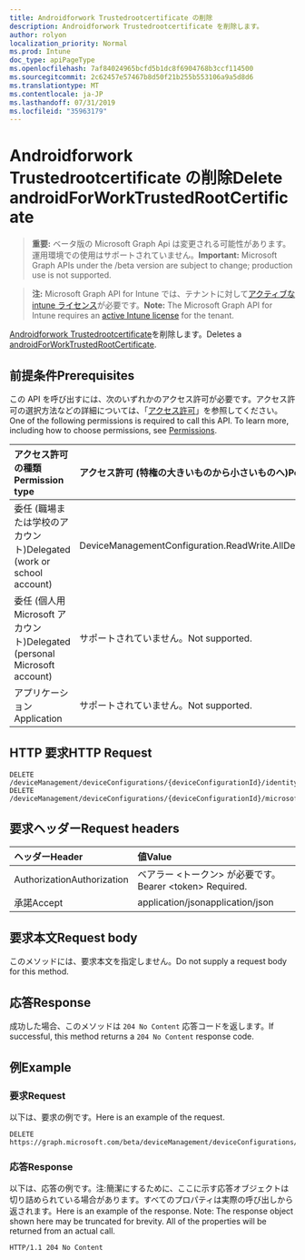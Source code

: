 ```yaml
---
title: Androidforwork Trustedrootcertificate の削除
description: Androidforwork Trustedrootcertificate を削除します。
author: rolyon
localization_priority: Normal
ms.prod: Intune
doc_type: apiPageType
ms.openlocfilehash: 7af84024965bcfd5b1dc8f6904768b3ccf114500
ms.sourcegitcommit: 2c62457e57467b8d50f21b255b553106a9a5d8d6
ms.translationtype: MT
ms.contentlocale: ja-JP
ms.lasthandoff: 07/31/2019
ms.locfileid: "35963179"
---
```

# <a name="delete-androidforworktrustedrootcertificate"></a><span data-ttu-id="df349-103">Androidforwork Trustedrootcertificate の削除</span><span class="sxs-lookup"><span data-stu-id="df349-103">Delete androidForWorkTrustedRootCertificate</span></span>

> <span data-ttu-id="df349-104">**重要:** ベータ版の Microsoft Graph Api は変更される可能性があります。運用環境での使用はサポートされていません。</span><span class="sxs-lookup"><span data-stu-id="df349-104">**Important:** Microsoft Graph APIs under the /beta version are subject to change; production use is not supported.</span></span>

> <span data-ttu-id="df349-105">**注:** Microsoft Graph API for Intune では、テナントに対して[アクティブな intune ライセンス](https://go.microsoft.com/fwlink/?linkid=839381)が必要です。</span><span class="sxs-lookup"><span data-stu-id="df349-105">**Note:** The Microsoft Graph API for Intune requires an [active Intune license](https://go.microsoft.com/fwlink/?linkid=839381) for the tenant.</span></span>

<span data-ttu-id="df349-106">[Androidforwork Trustedrootcertificate](../resources/intune-deviceconfig-androidforworktrustedrootcertificate.md)を削除します。</span><span class="sxs-lookup"><span data-stu-id="df349-106">Deletes a [androidForWorkTrustedRootCertificate](../resources/intune-deviceconfig-androidforworktrustedrootcertificate.md).</span></span>

## <a name="prerequisites"></a><span data-ttu-id="df349-107">前提条件</span><span class="sxs-lookup"><span data-stu-id="df349-107">Prerequisites</span></span>
<span data-ttu-id="df349-p101">この API を呼び出すには、次のいずれかのアクセス許可が必要です。アクセス許可の選択方法などの詳細については、「[アクセス許可](/graph/permissions-reference)」を参照してください。</span><span class="sxs-lookup"><span data-stu-id="df349-p101">One of the following permissions is required to call this API. To learn more, including how to choose permissions, see [Permissions](/graph/permissions-reference).</span></span>

|<span data-ttu-id="df349-110">アクセス許可の種類</span><span class="sxs-lookup"><span data-stu-id="df349-110">Permission type</span></span>|<span data-ttu-id="df349-111">アクセス許可 (特権の大きいものから小さいものへ)</span><span class="sxs-lookup"><span data-stu-id="df349-111">Permissions (from most to least privileged)</span></span>|
|:---|:---|
|<span data-ttu-id="df349-112">委任 (職場または学校のアカウント)</span><span class="sxs-lookup"><span data-stu-id="df349-112">Delegated (work or school account)</span></span>|<span data-ttu-id="df349-113">DeviceManagementConfiguration.ReadWrite.All</span><span class="sxs-lookup"><span data-stu-id="df349-113">DeviceManagementConfiguration.ReadWrite.All</span></span>|
|<span data-ttu-id="df349-114">委任 (個人用 Microsoft アカウント)</span><span class="sxs-lookup"><span data-stu-id="df349-114">Delegated (personal Microsoft account)</span></span>|<span data-ttu-id="df349-115">サポートされていません。</span><span class="sxs-lookup"><span data-stu-id="df349-115">Not supported.</span></span>|
|<span data-ttu-id="df349-116">アプリケーション</span><span class="sxs-lookup"><span data-stu-id="df349-116">Application</span></span>|<span data-ttu-id="df349-117">サポートされていません。</span><span class="sxs-lookup"><span data-stu-id="df349-117">Not supported.</span></span>|

## <a name="http-request"></a><span data-ttu-id="df349-118">HTTP 要求</span><span class="sxs-lookup"><span data-stu-id="df349-118">HTTP Request</span></span>
<!-- {
  "blockType": "ignored"
}
-->
``` http
DELETE /deviceManagement/deviceConfigurations/{deviceConfigurationId}/identityCertificate/rootCertificate
DELETE /deviceManagement/deviceConfigurations/{deviceConfigurationId}/microsoft.graph.androidForWorkEnterpriseWiFiConfiguration/rootCertificateForServerValidation
```

## <a name="request-headers"></a><span data-ttu-id="df349-119">要求ヘッダー</span><span class="sxs-lookup"><span data-stu-id="df349-119">Request headers</span></span>
|<span data-ttu-id="df349-120">ヘッダー</span><span class="sxs-lookup"><span data-stu-id="df349-120">Header</span></span>|<span data-ttu-id="df349-121">値</span><span class="sxs-lookup"><span data-stu-id="df349-121">Value</span></span>|
|:---|:---|
|<span data-ttu-id="df349-122">Authorization</span><span class="sxs-lookup"><span data-stu-id="df349-122">Authorization</span></span>|<span data-ttu-id="df349-123">ベアラー &lt;トークン&gt; が必要です。</span><span class="sxs-lookup"><span data-stu-id="df349-123">Bearer &lt;token&gt; Required.</span></span>|
|<span data-ttu-id="df349-124">承諾</span><span class="sxs-lookup"><span data-stu-id="df349-124">Accept</span></span>|<span data-ttu-id="df349-125">application/json</span><span class="sxs-lookup"><span data-stu-id="df349-125">application/json</span></span>|

## <a name="request-body"></a><span data-ttu-id="df349-126">要求本文</span><span class="sxs-lookup"><span data-stu-id="df349-126">Request body</span></span>
<span data-ttu-id="df349-127">このメソッドには、要求本文を指定しません。</span><span class="sxs-lookup"><span data-stu-id="df349-127">Do not supply a request body for this method.</span></span>

## <a name="response"></a><span data-ttu-id="df349-128">応答</span><span class="sxs-lookup"><span data-stu-id="df349-128">Response</span></span>
<span data-ttu-id="df349-129">成功した場合、このメソッドは `204 No Content` 応答コードを返します。</span><span class="sxs-lookup"><span data-stu-id="df349-129">If successful, this method returns a `204 No Content` response code.</span></span>

## <a name="example"></a><span data-ttu-id="df349-130">例</span><span class="sxs-lookup"><span data-stu-id="df349-130">Example</span></span>

### <a name="request"></a><span data-ttu-id="df349-131">要求</span><span class="sxs-lookup"><span data-stu-id="df349-131">Request</span></span>
<span data-ttu-id="df349-132">以下は、要求の例です。</span><span class="sxs-lookup"><span data-stu-id="df349-132">Here is an example of the request.</span></span>
``` http
DELETE https://graph.microsoft.com/beta/deviceManagement/deviceConfigurations/{deviceConfigurationId}/identityCertificate/rootCertificate
```

### <a name="response"></a><span data-ttu-id="df349-133">応答</span><span class="sxs-lookup"><span data-stu-id="df349-133">Response</span></span>
<span data-ttu-id="df349-p102">以下は、応答の例です。注:簡潔にするために、ここに示す応答オブジェクトは切り詰められている場合があります。すべてのプロパティは実際の呼び出しから返されます。</span><span class="sxs-lookup"><span data-stu-id="df349-p102">Here is an example of the response. Note: The response object shown here may be truncated for brevity. All of the properties will be returned from an actual call.</span></span>
``` http
HTTP/1.1 204 No Content
```





